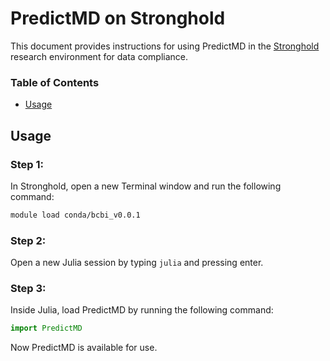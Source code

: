 # PredictMD on Stronghold

This document provides instructions for using PredictMD in the [Stronghold](https://it.brown.edu/services/type/stronghold-data-compliance-research-environment) research environment for data compliance.

### Table of Contents
- [Usage](#usage)

## Usage

### Step 1:

In Stronghold, open a new Terminal window and run the following command:
```bash
module load conda/bcbi_v0.0.1
```

### Step 2:

Open a new Julia session by typing `julia` and pressing enter.

### Step 3:

Inside Julia, load PredictMD by running the following command:

```julia
import PredictMD
```

Now PredictMD is available for use.
